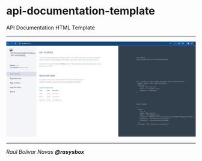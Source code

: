 # api-documentation-template

API Documentation HTML Template

---

![img.png](assets/img/homepage.png)

---
*Raul Bolivar Navas **@rasysbox***
